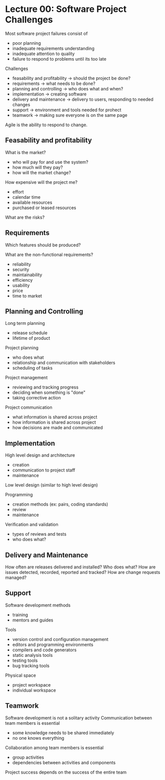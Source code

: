# Lecture 00: Software Project Challenges

Most software project failures consist of

- poor planning
- inadequate requirements understanding
- inadequate attention to quality
- failure to respond to problems until its too late

Challenges

- feasability and profitability -> should the project be done?
- requirements -> what needs to be done?
- planning and controlling -> who does what and when?
- implementation -> creating software
- delivery and maintenance -> delivery to users, responding to needed changes
- support -> environment and tools needed for prohect
- teamwork -> making sure everyone is on the same page

Agile is the ability to respond to change.

## Feasability and profitability

What is the market?

- who will pay for and use the system?
- how much will they pay?
- how will the market change?

How expensive will the project me?

- effort
- calendar time
- available resources
- purchased or leased resources

What are the risks?

## Requirements

Which features should be produced?

What are the non-functional requirements?

- reliability
- security
- maintainability
- efficiency
- usability
- price
- time to market

## Planning and Controlling

Long term planning

- release schedule
- lifetime of product

Project planning

- who does what
- relationship and communication with stakeholders
- scheduling of tasks

Project management

- reviewing and tracking progress
- deciding when something is "done"
- taking corrective action

Project communication

- what information is shared across project
- how information is shared across project
- how decisions are made and communicated

## Implementation

High level design and architecture

- creation
- communication to project staff
- maintenance

Low level design (similar to high level design)

Programming

- creation methods (ex: pairs, coding standards)
- review
- maintenance

Verification and validation

- types of reviews and tests
- who does what?

## Delivery and Maintenance

How often are releases delivered and installed?
Who does what?
How are issues detected, recorded, reported and tracked?
How are change requests managed?

## Support

Software development methods

- training
- mentors and guides

Tools

- version control and configuration management
- editors and programming environments
- compilers and code generators
- static analysis tools
- testing tools
- bug tracking tools

Physical space

- project workspace
- individual workspace

## Teamwork

Software development is not a solitary activity
Communication between team members is essential

- some knowledge needs to be shared immediately
- no one knows everything

Collaboration among team members is essential

- group activities
- dependencies between activities and components

Project success depends on the success of the entire team